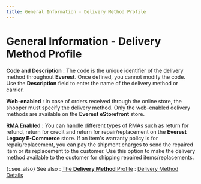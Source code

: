 ```yaml
---
title: General Information - Delivery Method Profile
---
```


# General Information - Delivery Method Profile


**Code and Description**
: The code is the unique identifier of the delivery  method throughout **Everest**. Once  defined, you cannot modify the code. Use the **Description**  field to enter the name of the delivery method or carrier.


**Web-enabled**
: In case of orders received through the online store,  the shopper must specify the delivery method. Only the web-enabled delivery  methods are available on the **Everest 
 eStorefront** store.


**RMA Enabled**
: You can handle different types of RMAs  such as return for refund, return for credit and return for repair/replacement  on the **Everest Legacy E-Commerce**  store. If an item's warranty policy is for repair/replacement, you can  pay the shipment charges to send the repaired item or its replacement  to the customer. Use this option to make the delivery method available  to the customer for shipping repaired items/replacements.


{:.see_also}
See also
: [The **Delivery Method** Profile]({{site.sc_baseurl}}/options/everest-freight-estimator/delivery-methods/set-up-a-delivery-method/the_delivery_method_profile.html)
: [Delivery Method  Details]({{site.sc_baseurl}}/misc/delivery_method_details.html)
